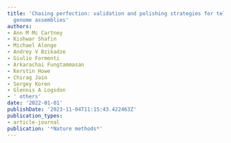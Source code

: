 ```yaml
---
title: 'Chasing perfection: validation and polishing strategies for telomere-to-telomere
  genome assemblies'
authors:
- Ann M Mc Cartney
- Kishwar Shafin
- Michael Alonge
- Andrey V Bzikadze
- Giulio Formenti
- Arkarachai Fungtammasan
- Kerstin Howe
- Chirag Jain
- Sergey Koren
- Glennis A Logsdon
- ' others'
date: '2022-01-01'
publishDate: '2023-11-04T11:15:43.422463Z'
publication_types:
- article-journal
publication: '*Nature methods*'
---
```

